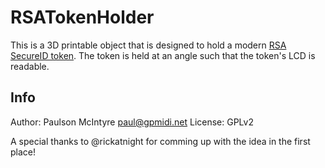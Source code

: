 RSATokenHolder
==============

This is a 3D printable object that is designed to hold a modern [RSA SecureID token](http://en.wikipedia.org/wiki/SecurID). The token is held at an angle such that the token's LCD is readable. 

Info
-------
Author: Paulson McIntyre <paul@gpmidi.net>
License: GPLv2

A special thanks to @rickatnight for comming up with the idea in the first place!

